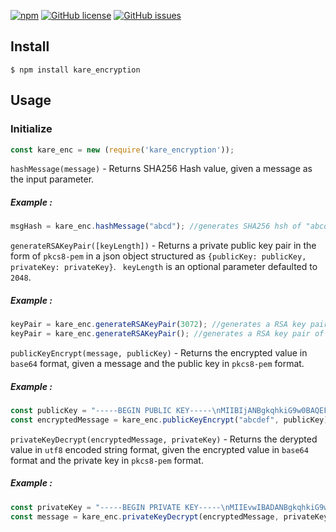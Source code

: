 [![npm](https://img.shields.io/npm/v/kare_encryption.svg)](https://github.com/aijdissanayake/kare_encryption) [![GitHub license](https://img.shields.io/github/license/aijdissanayake/kare_encryption.svg)](https://github.com/aijdissanayake/kare_encryption) [![GitHub issues](https://img.shields.io/github/issues/aijdissanayake/kare_encryption.svg)](https://github.com/aijdissanayake/kare_encryption/issues)

## Install

```
$ npm install kare_encryption
```

## Usage

### Initialize
```js
const kare_enc = new (require('kare_encryption'));
```

```hashMessage(message)``` - Returns SHA256 Hash value, given a message as the input parameter.

##### Example :
```js
msgHash = kare_enc.hashMessage("abcd"); //generates SHA256 hsh of "abcd"
```

```generateRSAKeyPair([keyLength])``` - Returns a private public key pair in the form of ```pkcs8-pem``` in a json object structured as ```{publicKey: publicKey, privateKey: privateKey}```.  ``` keyLength``` is an optional parameter defaulted to ```2048```.

##### Example :
```js
keyPair = kare_enc.generateRSAKeyPair(3072); //generates a RSA key pair of bit-length 3072
keyPair = kare_enc.generateRSAKeyPair(); //generates a RSA key pair of bit-length 2048 - default key length
```

```publicKeyEncrypt(message, publicKey)``` - Returns the encrypted value in ```base64``` format, given a message and the public key in ```pkcs8-pem``` format.

##### Example :
```js
const publicKey = "-----BEGIN PUBLIC KEY-----\nMIIBIjANBgkqhkiG9w0BAQEFAAOCAQ8AMIIBCgKCAQEA3TgRFRR+YaLwu6Re7901\nNeGxP6q0+Kj5SDStNjkH4KGnr/pz+QX+fI6Wvy5WONvAhwV+jcQEux6yqGUB9R6v\n2j10tizAFSD8LJD7TwfYVVXMHXVQlcF69Ab7n8TNmSzxI76IcSiOl3eJUPyhj+fz\nGvJv/QVNxmblvLcaoqqDpPZJFZBNIdG9MWxjbgQ6/Vr4kLEiptMQoNo2eMUjJ/Sz\ngrVD/FdDD9vkdhHyemkUNqZI3E0zBbyS4u/P3DGakAyteMIRXTe1j4+M6EpQKRAp\n22Ke7sg5lUbGuHI0OBstCnTjPK4NLS9NeGlgezBUVt+288PFnfgWEZe5FE7MoyiG\nawIDAQAB\n-----END PUBLIC KEY-----";
const encryptedMessage = kare_enc.publicKeyEncrypt("abcdef", publicKey); //generates the encrypted value of "abcdef"
```

```privateKeyDecrypt(encryptedMessage, privateKey)``` - Returns the derypted value in ```utf8``` encoded string format, given the encrypted value in ```base64``` format and the private key in ```pkcs8-pem``` format.

##### Example :
```js
const privateKey = "-----BEGIN PRIVATE KEY-----\nMIIEvwIBADANBgkqhkiG9w0BAQEFAASCBKkwggSlAgEAAoIBAQDdOBEVFH5hovC7\npF7v3TU14bE/qrT4qPlINK02OQfgoaev+nP5Bf58jpa/LlY428CHBX6NxAS7HrKo\nZQH1Hq/aPXS2LMAVIPwskPtPB9hVVcwddVCVwXr0BvufxM2ZLPEjvohxKI6Xd4lQ\n/KGP5/Ma8m/9BU3GZuW8txqiqoOk9kkVkE0h0b0xbGNuBDr9WviQsSKm0xCg2jZ4\nxSMn9LOCtUP8V0MP2+R2EfJ6aRQ2pkjcTTMFvJLi78/cMZqQDK14whFdN7WPj4zo\nSlApECnbYp7uyDmVRsa4cjQ4Gy0KdOM8rg0tL014aWB7MFRW37bzw8Wd+BYRl7kU\nTsyjKIZrAgMBAAECggEBAIwP8ZDdNt9uoOjNO2a3Mfd5fBYJaSd/JMX4xCpulXQ+\nJcOf2Umz59rJFNza47CAQje63NO5Zh1rZEaGHWUrFsAg5QJq9vrptYAqE1OIbgop\nlmCYZHtM0yIqQap4mov/DnZJLm4m9ZElGAX0zf4lJ6DKGumiMAoMIC0J6Y1QVKVe\nNJUada2xeQqy4AoASQGpV0XmNHEGl9/ywujt9E7swuHL1poQMVqFoCy+ou+IT0VB\nzKSc7pDIBKzbYyIbIcSIIB0nzlcp6yMPH50PNCKztFme/4Px5HMkDAOOnVa3O+k8\nqTsOziWGB9FpvEGOUcLxRgNFZ0kiWaY3I4XLXW9gmSECgYEA9K+9XbzcSCRJpmQ3\nlLuQb5+2Sw4kepKL/MqsYckUnpCQuTEn/LlFkKF3PMZc+C1ahK3YlmqTGgE/jMaB\nOzWbjo6CSdiLtdapgDzypyHYNZTRzsxowef7Mi3iTV47QlAwucdoY/m+HaSHeG1t\nQC/ZneQfpDgNP9ItwSvTr6JJu2MCgYEA53KNMIT1nPR7jQvFjFhbdvF23FbiIiz9\nM4ZVrajaqoedU9X206qPsnHWP4F2JaazHpmfnmJ8GS+r5ODpsENX+2H9E75RlpY5\nW/J1zCI0ise8Wc7583TtUIF23DG2o32qTWqDHV8yE4NGDYte8EMwC4i3YEZnylyU\nK3rd7gk8a1kCgYEAgVxH6T7n1twYc/eXyvI+skTlw1h+wK6pg8RCzo/YbtxPJxlt\n4pawyH4U4/SbQjn4GR0v3JYLnzv5tRtdR0hYLU36Y8AwXLpYcovGXcXu4KUFJye6\nWomirCzF79FZ0v1CRXW/ItvuPw208V4o3D5v9qGceN2JY6xitDXPfJN4F7ECgYAG\nctigO3QkdWNj4KoWaPfTbpLjPMB8N0iuwNVuS0AcdD7b8SA5cY0jaayQhGjoT6a5\n+YnK/e97PCrL68BXGuk+pdJJVIotae4bM7w4fdN88me7ENtB/0YFcjX/mJsAHyY5\nlfglP1vD02qGQhXZF+YkzCBf3FZT+xRdycSZN0SpsQKBgQC1uN6rN+Hrdn1VWh/0\nBZSjYxpThJ1UkWZzKYneVBtJN08S4X5HR0xBJjLHVg6DYH88uS8z9j68TUOyI1EX\nd0R8K+7klJ4gtlvjqac2zvZjJ2m67udQcwGBlAmam78dlPJP7T2PHV+BmMZierck\nnA76Qr/jKeph7o3RWM1M+/2HPA==\n-----END PRIVATE KEY-----";
const message = kare_enc.privateKeyDecrypt(encryptedMessage, privateKey); //generates the decrypted value of encryptedMessage
```